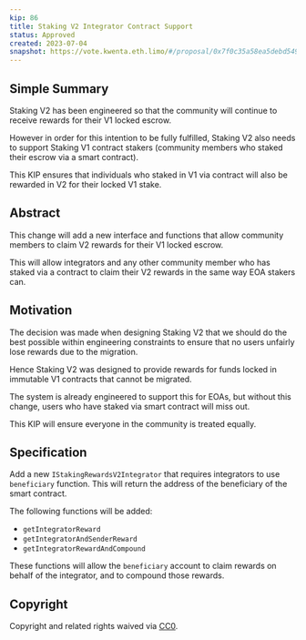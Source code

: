 ```yaml
---
kip: 86
title: Staking V2 Integrator Contract Support
status: Approved
created: 2023-07-04
snapshot: https://vote.kwenta.eth.limo/#/proposal/0x7f0c35a58ea5debd54913f22d536e7666aaa929feafe1c9ba7e3a737da0424a3
---
```


## Simple Summary

Staking V2 has been engineered so that the community will continue to receive rewards for their V1 locked escrow.

However in order for this intention to be fully fulfilled, Staking V2 also needs to support Staking V1 contract stakers (community members who staked their escrow via a smart contract).

This KIP ensures that individuals who staked in V1 via contract will also be rewarded in V2 for their locked V1 stake.

## Abstract

This change will add a new interface and functions that allow community members to claim V2 rewards for their V1 locked escrow.

This will allow integrators and any other community member who has staked via a contract to claim their V2 rewards in the same way EOA stakers can.

## Motivation

The decision was made when designing Staking V2 that we should do the best possible within engineering constraints to ensure that no users unfairly lose rewards due to the migration.

Hence Staking V2 was designed to provide rewards for funds locked in immutable V1 contracts that cannot be migrated.

The system is already engineered to support this for EOAs, but without this change, users who have staked via smart contract will miss out.

This KIP will ensure everyone in the community is treated equally.

## Specification

Add a new `IStakingRewardsV2Integrator` that requires integrators to use `beneficiary` function. This will return the address of the beneficiary of the smart contract.

The following functions will be added:
- `getIntegratorReward`
- `getIntegratorAndSenderReward`
- `getIntegratorRewardAndCompound`

These functions will allow the `beneficiary` account to claim rewards on behalf of the integrator, and to compound those rewards.

## Copyright

Copyright and related rights waived via [CC0](https://creativecommons.org/publicdomain/zero/1.0/).
